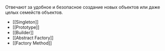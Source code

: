 Отвечают за удобное и безопасное создание новых объектов или даже целых семейств объектов.

- [[Singleton]]
- [[Prototype]]
- [[Builder]]
- [[Abstract Factory]]
- [[Factory Method]]